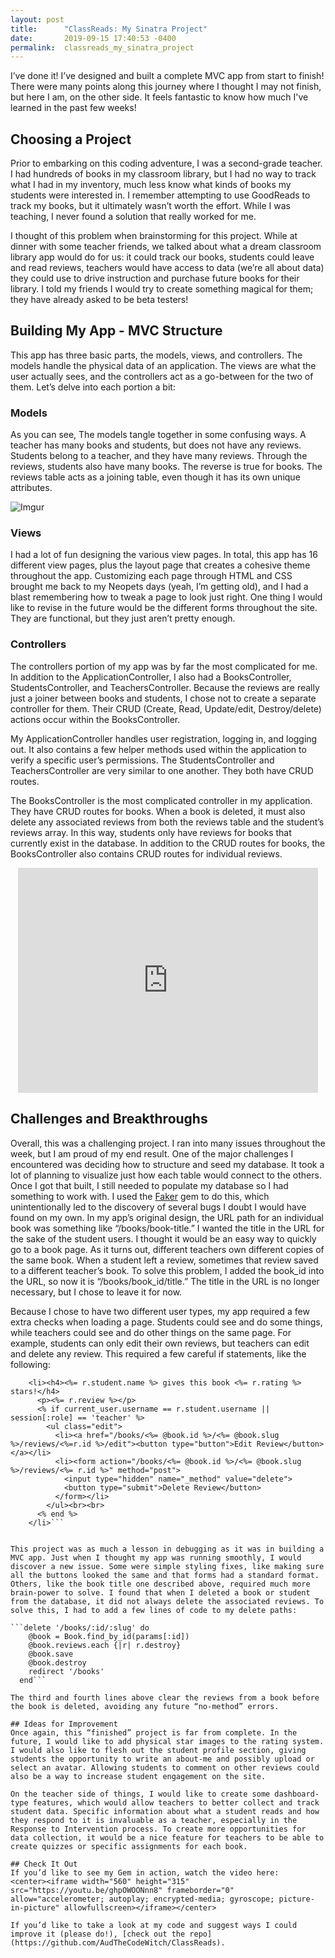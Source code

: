 ```yaml
---
layout: post
title:      "ClassReads: My Sinatra Project"
date:       2019-09-15 17:40:53 -0400
permalink:  classreads_my_sinatra_project
---
```



I’ve done it! I’ve designed and built a complete MVC app from start to finish! There were many points along this journey where I thought I may not finish, but here I am, on the other side. It feels fantastic to know how much I've learned in the past few weeks!

## Choosing a Project
Prior to embarking on this coding adventure, I was a second-grade teacher. I had hundreds of books in my classroom library, but I had no way to track what I had in my inventory, much less know what kinds of books my students were interested in. I remember attempting to use GoodReads to track my books, but it ultimately wasn’t worth the effort. While I was teaching, I never found a solution that really worked for me.

I thought of this problem when brainstorming for this project. While at dinner with some teacher friends, we talked about what a dream classroom library app would do for us: it could track our books, students could leave and read reviews, teachers would have access to data (we’re all about data) they could use to drive instruction and purchase future books for their library. I told my friends I would try to create something magical for them; they have already asked to be beta testers!

## Building My App - MVC Structure
This app has three basic parts, the models, views, and controllers. The models handle the physical data of an application. The views are what the user actually sees, and the controllers act as a go-between for the two of them. Let’s delve into each portion a bit:

### Models

As you can see, The models tangle together in some confusing ways. A teacher has many books and students, but does not have any reviews. Students belong to a teacher, and they have many reviews. Through the reviews, students also have many books. The reverse is true for books. The reviews table acts as a joining table, even though it has its own unique attributes.

![Imgur](https://i.imgur.com/d4t40Zn.jpg)

### Views
I had a lot of fun designing the various view pages. In total, this app has 16 different view pages, plus the layout page that creates a cohesive theme throughout the app. Customizing each page through HTML and CSS brought me back to my Neopets days (yeah, I’m getting old), and I had a blast remembering how to tweak a page to look just right. One thing I would like to revise in the future would be the different forms throughout the site. They are functional, but they just aren’t pretty enough.

### Controllers
The controllers portion of my app was by far the most complicated for me. In addition to the ApplicationController, I also had a BooksController, StudentsController, and TeachersController. Because the reviews are really just a joiner between books and students, I chose not to create a separate controller for them. Their CRUD (Create, Read, Update/edit, Destroy/delete) actions occur within the BooksController.

My ApplicationController handles user registration, logging in, and logging out. It also contains a few helper methods used within the application to verify a specific user’s permissions. The StudentsController and TeachersController are very similar to one another. They both have CRUD routes.

The BooksController is the most complicated controller in my application. They have CRUD routes for books. When a book is deleted, it must also delete any associated reviews from both the reviews table and the student’s reviews array. In this way, students only have reviews for books that currently exist in the database. In addition to the CRUD routes for books, the BooksController also contains CRUD routes for individual reviews. 

<center><iframe src="https://giphy.com/embed/l1AsL5D0h4RbOh5yU" width="480" height="360" frameBorder="0" class="giphy-embed" allowFullScreen></iframe></center>


## Challenges and Breakthroughs
Overall, this was a challenging project. I ran into many issues throughout the week, but I am proud of my end result. One of the major challenges I encountered was deciding how to structure and seed my database. It took a lot of planning to visualize just how each table would connect to the others. Once I got that built, I still needed to populate my database so I had something to work with. I used the [Faker](https://github.com/faker-ruby/faker) gem to do this, which unintentionally led to the discovery of several bugs I doubt I would have found on my own. In my app’s original design, the URL path for an individual book was something like “/books/book-title.” I wanted the title in the URL for the sake of the student users. I thought it would be an easy way to quickly go to a book page. As it turns out, different teachers own different copies of the same book. When a student left a review, sometimes that review saved to a different teacher’s book. To solve this problem, I added the book_id into the URL, so now it is “/books/book_id/title.” The title in the URL is no longer necessary, but I chose to leave it for now.

Because I chose to have two different user types, my app required a few extra checks when loading a page. Students could see and do some things, while teachers could see and do other things on the same page. For example, students can only edit their own reviews, but teachers can edit and delete any review. This required a few careful if statements, like the following:

```<% @book.reviews.each do |r| %>
    <li><h4><%= r.student.name %> gives this book <%= r.rating %> stars!</h4>
      <p><%= r.review %></p>
      <% if current_user.username == r.student.username || session[:role] == 'teacher' %>
        <ul class="edit">
          <li><a href="/books/<%= @book.id %>/<%= @book.slug %>/reviews/<%=r.id %>/edit"><button type="button">Edit Review</button></a></li>
          <li><form action="/books/<%= @book.id %>/<%= @book.slug %>/reviews/<%= r.id %>" method="post">
            <input type="hidden" name="_method" value="delete">
            <button type="submit">Delete Review</button>
          </form></li>
        </ul><br><br>
      <% end %>
    </li>```


This project was as much a lesson in debugging as it was in building a MVC app. Just when I thought my app was running smoothly, I would discover a new issue. Some were simple styling fixes, like making sure all the buttons looked the same and that forms had a standard format. Others, like the book title one described above, required much more brain-power to solve. I found that when I deleted a book or student from the database, it did not always delete the associated reviews. To solve this, I had to add a few lines of code to my delete paths:

```delete '/books/:id/:slug' do
    @book = Book.find_by_id(params[:id])
    @book.reviews.each {|r| r.destroy}
    @book.save
    @book.destroy
    redirect '/books'
  end```

The third and fourth lines above clear the reviews from a book before the book is deleted, avoiding any future “no-method” errors.

## Ideas for Improvement
Once again, this “finished” project is far from complete. In the future, I would like to add physical star images to the rating system. I would also like to flesh out the student profile section, giving students the opportunity to write an about-me and possibly upload or select an avatar. Allowing students to comment on other reviews could also be a way to increase student engagement on the site.

On the teacher side of things, I would like to create some dashboard-type features, which would allow teachers to better collect and track student data. Specific information about what a student reads and how they respond to it is invaluable as a teacher, especially in the Response to Intervention process. To create more opportunities for data collection, it would be a nice feature for teachers to be able to create quizzes or specific assignments for each book.

## Check It Out
If you’d like to see my Gem in action, watch the video here:
<center><iframe width="560" height="315" src="https://youtu.be/ghpOWOONnn8" frameborder="0" allow="accelerometer; autoplay; encrypted-media; gyroscope; picture-in-picture" allowfullscreen></iframe></center>

If you’d like to take a look at my code and suggest ways I could improve it (please do!), [check out the repo](https://github.com/AudTheCodeWitch/ClassReads).
